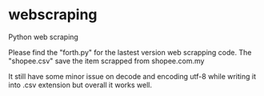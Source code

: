 # webscraping
Python web scraping 

Please find the "forth.py" for the lastest version web scrapping code. 
The "shopee.csv" save the item scrapped from shopee.com.my

It still have some minor issue on decode and encoding utf-8 while writing it into .csv extension but overall it works well. 
